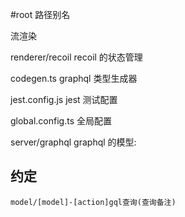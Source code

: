 #root 路径别名

流渲染

renderer/recoil
recoil 的状态管理

codegen.ts
graphql 类型生成器

jest.config.js
jest 测试配置

global.config.ts
全局配置

server/graphql
graphql 的模型:

## 约定

    model/[model]-[action]gql查询(查询备注)

